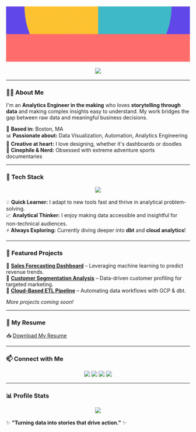 <p align="center">
  <img src="https://github.com/SnehaEkka/SnehaEkka/blob/main/repo-banner-hi-there-0.gif" alt="Hi there, I'm Sneha!" />
</p>

<p align="center">
  <img src="https://readme-typing-svg.herokuapp.com?font=Safira+March&size=30&pause=1000&color=FF5757&center=true&vCenter=true&width=900&lines=Analytics+Engineer+in+the+Making;Turning+Data+into+Stories;Bridging+Insights+with+Creativity" />
</p>

---

### **👩‍💻 About Me**
I'm an **Analytics Engineer in the making** who loves **storytelling through data** and making complex insights easy to understand. My work bridges the gap between raw data and meaningful business decisions.

📍 **Based in:** Boston, MA  
📊 **Passionate about:** Data Visualization, Automation, Analytics Engineering  
🎨 **Creative at heart:** I love designing, whether it's dashboards or doodles  
🎥 **Cinephile & Nerd:** Obsessed with extreme adventure sports documentaries  

---

### **🚀 Tech Stack**
<p align="center">
  <img src="https://skillicons.dev/icons?i=python,r,mysql,postgres,tableau,powerbi,gcp,aws,docker,git,github,vscode,figma&theme=light" />
</p>

💡 **Quick Learner:** I adapt to new tools fast and thrive in analytical problem-solving.  
📈 **Analytical Thinker:** I enjoy making data accessible and insightful for non-technical audiences.  
⚡ **Always Exploring:** Currently diving deeper into **dbt** and **cloud analytics**!  

---

### **📂 Featured Projects**
🔹 **[Sales Forecasting Dashboard](https://github.com/SnehaEkka/sales-forecasting)** – Leveraging machine learning to predict revenue trends.  
🔹 **[Customer Segmentation Analysis](https://github.com/SnehaEkka/customer-segmentation)** – Data-driven customer profiling for targeted marketing.  
🔹 **[Cloud-Based ETL Pipeline](https://github.com/SnehaEkka/etl-pipeline)** – Automating data workflows with GCP & dbt.  

*More projects coming soon!*

---

### **📄 My Resume**
📥 [Download My Resume](https://github.com/SnehaEkka/SnehaEkka/blob/main/resume.pdf)  

---

### **📫 Connect with Me**
<p align="center">
  <a href="https://github.com/SnehaEkka"><img src="https://img.shields.io/badge/GitHub-A64AC9?style=for-the-badge&logo=github&logoColor=white"/></a>
  <a href="https://public.tableau.com/app/profile/sneha.ekka"><img src="https://img.shields.io/badge/Tableau-FCCD04?style=for-the-badge&logo=tableau&logoColor=black"/></a>
  <a href="https://www.linkedin.com/in/snehaekka"><img src="https://img.shields.io/badge/LinkedIn-FFB48F?style=for-the-badge&logo=linkedin&logoColor=black"/></a>
  <a href="mailto:snehaekka@gmail.com"><img src="https://img.shields.io/badge/Email-17E9E0?style=for-the-badge&logo=gmail&logoColor=black"/></a>
</p>

---

### **📊 Profile Stats**
<p align="center">
  <img src="https://komarev.com/ghpvc/?username=SnehaEkka&style=flat-square&color=875FFC" />
</p>

✨ **"Turning data into stories that drive action."** ✨
